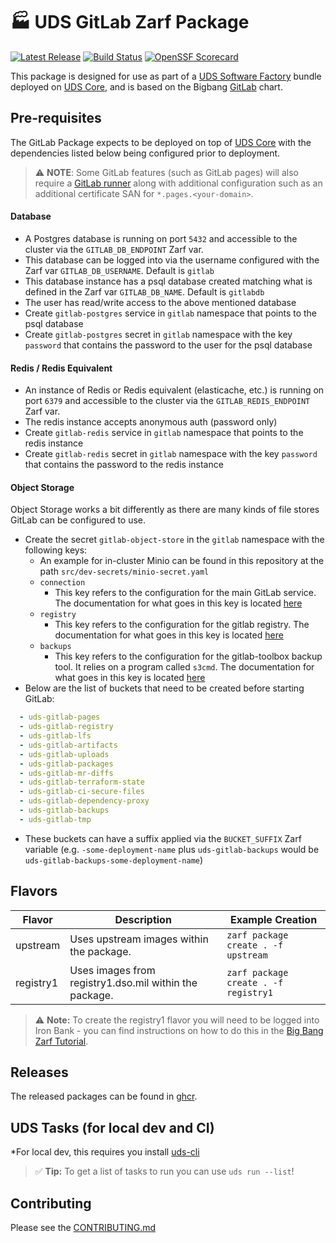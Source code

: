 # 🏭 UDS GitLab Zarf Package

[![Latest Release](https://img.shields.io/github/v/release/defenseunicorns/uds-package-gitlab)](https://github.com/defenseunicorns/uds-package-gitlab/releases)
[![Build Status](https://img.shields.io/github/actions/workflow/status/defenseunicorns/uds-package-gitlab/tag-and-release.yaml)](https://github.com/defenseunicorns/uds-package-gitlab/actions/workflows/tag-and-release.yaml)
[![OpenSSF Scorecard](https://api.securityscorecards.dev/projects/github.com/defenseunicorns/uds-package-gitlab/badge)](https://api.securityscorecards.dev/projects/github.com/defenseunicorns/uds-package-gitlab)

This package is designed for use as part of a [UDS Software Factory](https://github.com/defenseunicorns/uds-software-factory) bundle deployed on [UDS Core](https://github.com/defenseunicorns/uds-core), and is based on the Bigbang [GitLab](https://repo1.dso.mil/big-bang/product/packages/gitlab) chart.

## Pre-requisites

The GitLab Package expects to be deployed on top of [UDS Core](https://github.com/defenseunicorns/uds-core) with the dependencies listed below being configured prior to deployment.

> :warning: **NOTE**: Some GitLab features (such as GitLab pages) will also require a [GitLab runner](https://github.com/defenseunicorns/uds-package-gitlab-runner) along with additional configuration such as an additional certificate SAN for `*.pages.<your-domain>`.

#### Database

- A Postgres database is running on port `5432` and accessible to the cluster via the `GITLAB_DB_ENDPOINT` Zarf var.
- This database can be logged into via the username configured with the Zarf var `GITLAB_DB_USERNAME`. Default is `gitlab`
- This database instance has a psql database created matching what is defined in the Zarf var `GITLAB_DB_NAME`. Default is `gitlabdb`
- The user has read/write access to the above mentioned database
- Create `gitlab-postgres` service in `gitlab` namespace that points to the psql database
- Create `gitlab-postgres` secret in `gitlab` namespace with the key `password` that contains the password to the user for the psql database

#### Redis / Redis Equivalent

- An instance of Redis or Redis equivalent (elasticache, etc.) is running on port `6379` and accessible to the cluster via the `GITLAB_REDIS_ENDPOINT` Zarf var.
- The redis instance accepts anonymous auth (password only)
- Create `gitlab-redis` service in `gitlab` namespace that points to the redis instance
- Create `gitlab-redis` secret in `gitlab` namespace with the key `password` that contains the password to the redis instance

#### Object Storage

Object Storage works a bit differently as there are many kinds of file stores GitLab can be configured to use.

- Create the secret `gitlab-object-store` in the `gitlab` namespace with the following keys:
  - An example for in-cluster Minio can be found in this repository at the path `src/dev-secrets/minio-secret.yaml`
  - `connection`
    - This key refers to the configuration for the main GitLab service. The documentation for what goes in this key is located [here](https://docs.gitlab.com/16.0/ee/administration/object_storage.html#configure-the-connection-settings)
  - `registry`
    - This key refers to the configuration for the gitlab registry. The documentation for what goes in this key is located [here](https://docs.docker.com/registry/configuration/#storage)
  - `backups`
    - This key refers to the configuration for the gitlab-toolbox backup tool. It relies on a program called `s3cmd`. The documentation for what goes in this key is located [here](https://s3tools.org/kb/item14.htm)
- Below are the list of buckets that need to be created before starting GitLab:
```yaml
  - uds-gitlab-pages
  - uds-gitlab-registry
  - uds-gitlab-lfs
  - uds-gitlab-artifacts
  - uds-gitlab-uploads
  - uds-gitlab-packages
  - uds-gitlab-mr-diffs
  - uds-gitlab-terraform-state
  - uds-gitlab-ci-secure-files
  - uds-gitlab-dependency-proxy
  - uds-gitlab-backups
  - uds-gitlab-tmp
```
- These buckets can have a suffix applied via the `BUCKET_SUFFIX` Zarf variable (e.g. `-some-deployment-name` plus `uds-gitlab-backups` would be `uds-gitlab-backups-some-deployment-name`)

## Flavors

| Flavor | Description | Example Creation |
| ------ | ----------- | ---------------- |
| upstream | Uses upstream images within the package. | `zarf package create . -f upstream` |
| registry1 | Uses images from registry1.dso.mil within the package. | `zarf package create . -f registry1` |

> :warning: **Note:** To create the registry1 flavor you will need to be logged into Iron Bank - you can find instructions on how to do this in the [Big Bang Zarf Tutorial](https://docs.zarf.dev/docs/zarf-tutorials/big-bang#setup).

## Releases

The released packages can be found in [ghcr](https://github.com/defenseunicorns/uds-package-gitlab/pkgs/container/packages%2Fuds%2Fgitlab).

## UDS Tasks (for local dev and CI)

*For local dev, this requires you install [uds-cli](https://github.com/defenseunicorns/uds-cli?tab=readme-ov-file#install)

> :white_check_mark: **Tip:** To get a list of tasks to run you can use `uds run --list`!

## Contributing

Please see the [CONTRIBUTING.md](./CONTRIBUTING.md)

